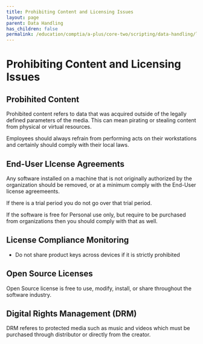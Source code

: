 ```yaml
---
title: Prohibiting Content and Licensing Issues
layout: page
parent: Data Handling
has_children: false
permalink: /education/comptia/a-plus/core-two/scripting/data-handling/licensing/
---
```


# Prohibiting Content and Licensing Issues

## Probihited Content

Prohibited content refers to data that was acquired outside of the legally defined parameters of the media. This can mean pirating or stealing content from physical or virtual resources.

Employees should always refrain from performing acts on their workstations and certainly should comply with their local laws.

## End-User LIcense Agreements

Any software installed on a machine that is not originally authorized by the organization should be removed, or at a minimum comply with the End-User license agreemeents. 

If there is a trial period you do not go over that trial period.

If the software is free for Personal use only, but require to be purchased from organizations then you should comply with that as well.

## License Compliance Monitoring

- Do not share product keys across devices if it is strictly prohibited

## Open Source Licenses

Open Source license is free to use, modify, install, or share throughout the software industry.

## Digital Rights Management (DRM)

DRM referes to protected media such as music and videos which must be purchased through distributor or directly from the creator.